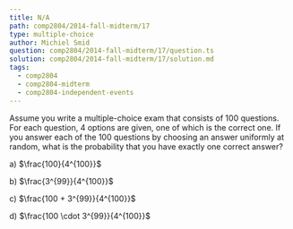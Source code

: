 ```yaml
---
title: N/A
path: comp2804/2014-fall-midterm/17
type: multiple-choice
author: Michiel Smid
question: comp2804/2014-fall-midterm/17/question.ts
solution: comp2804/2014-fall-midterm/17/solution.md
tags:
  - comp2804
  - comp2804-midterm
  - comp2804-independent-events
---
```


Assume you write a multiple-choice exam that consists of 100 questions. For each question, 4 options are given, one of which is the correct one. If you answer each of the 100 questions by choosing an answer uniformly at random, what is the probability that you have exactly one correct answer?

a) $\frac{100}{4^{100}}$

b) $\frac{3^{99}}{4^{100}}$

c) $\frac{100 + 3^{99}}{4^{100}}$

d) $\frac{100 \cdot 3^{99}}{4^{100}}$
